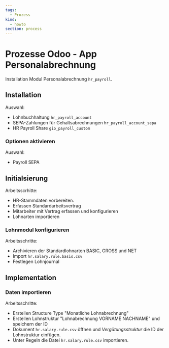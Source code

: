 ```yaml
---
tags:
  - Prozess
kind:
  - howto
section: process
---
```


# Prozesse Odoo - App Personalabrechnung

Installation Modul Personalabrechnung `hr_payroll`.

## Installation

Auswahl:

- Lohnbuchhaltung `hr_payroll_account`
- SEPA-Zahlungen für Gehaltsabrechnungen `hr_payroll_account_sepa`
- HR Payroll Share `gio_payroll_custom`

### Optionen aktivieren

Auswahl:

- Payroll SEPA

## Initialsierung

Arbeitsscrhitte:

- HR-Stammdaten vorbereiten.
- Erfassen Standardarbeitsvertrag
- Mitarbeiter mit Vertrag erfassen und konfigurieren
- Lohnarten importieren

### Lohnmodul konfigurieren

Arbeitsschritte:

- Archivieren der Standardlohnarten BASIC, GROSS und NET
- Import `hr.salary.rule.basis.csv`
- Festlegen Lohnjournal

## Implementation

### Daten importieren

Arbeitsschritte:

- Erstellen Structure Type "Monatliche Lohnabrechnung"
- Erstellen Lohnstruktur "Lohnabrechnung VORNAME NACHNAME" und speichern der ID
- Dokument `hr.salary.rule.csv` öffnen und _Vergütungsstruktur_ die ID der Lohnstruktur einfügen.
- Unter Regeln die Datei `hr.salary.rule.csv` importieren.
